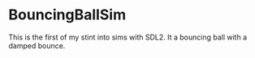 # BouncingBallSim
This is the first of my stint into sims with SDL2. It a bouncing ball with a damped bounce.
